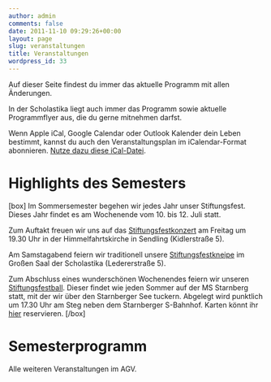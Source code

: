 ```yaml
---
author: admin
comments: false
date: 2011-11-10 09:29:26+00:00
layout: page
slug: veranstaltungen
title: Veranstaltungen
wordpress_id: 33
---
```


Auf dieser Seite findest du immer das aktuelle Programm mit allen Änderungen.

In der Scholastika liegt auch immer das Programm sowie aktuelle Programmflyer aus, die du gerne mitnehmen darfst.

Wenn Apple iCal, Google Calendar oder Outlook Kalender dein Leben bestimmt, kannst du auch den Veranstaltungsplan im iCalendar-Format abonnieren. [Nutze dazu diese iCal-Datei](http://veranstaltungen-ical.agv-muenchen.de).

# Highlights des Semesters

[box]
Im Sommersemester begehen wir jedes Jahr unser Stiftungsfest. Dieses Jahr findet es am Wochenende vom 10. bis 12. Juli statt.

Zum Auftakt freuen wir uns auf das [Stiftungsfestkonzert](https://www.agv-muenchen.de/event/stiftungsfestkonzert-2/) am Freitag um 19.30 Uhr in der Himmelfahrtskirche in Sendling (Kidlerstraße 5).

Am Samstagabend feiern wir traditionell unsere [Stiftungsfestkneipe](https://www.agv-muenchen.de/event/stiftungsfestkneipe/) im Großen Saal der Scholastika (Ledererstraße 5).

Zum Abschluss eines wunderschönen Wochenendes feiern wir unseren [Stiftungsfestball](https://www.agv-muenchen.de/event/stiftungsfestball-auf-der-ms-starnberg/?instance_id=1528). Dieser findet wie jeden Sommer auf der MS Starnberg statt, mit der wir über den Starnberger See tuckern. Abgelegt wird punktlich um 17.30 Uhr am Steg neben dem Starnberger S-Bahnhof. Karten könnt ihr [hier](https://sv.laterne.de/edetail?mpn=Events&gruppe=M&eid=6400600021) reservieren.
[/box]

# Semesterprogramm

Alle weiteren Veranstaltungen im AGV.
